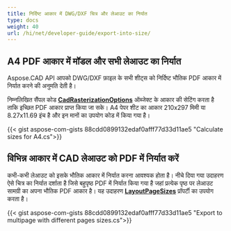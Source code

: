 ```yaml
---
title: निर्दिष्ट आकार में DWG/DXF चित्र और लेआउट का निर्यात
type: docs
weight: 40
url: /hi/net/developer-guide/export-into-size/
---
```


## **A4 PDF आकार में मॉडल और सभी लेआउट का निर्यात**

Aspose.CAD API आपको DWG/DXF फ़ाइल के सभी शीट्स को निर्दिष्ट भौतिक PDF आकार में निर्यात करने की अनुमति देती है। 

निम्नलिखित सैंपल कोड [**CadRasterizationOptions**](https://reference.aspose.com/cad/net/aspose.cad.imageoptions/cadrasterizationoptions/) ऑब्जेक्ट के आकार की सेटिंग करता है ताकि इच्छित PDF आकार प्राप्त किया जा सके।
A4 पेपर शीट का आकार 210x297 मिमी या 8.27x11.69 इंच है और इन मानों का उपयोग कोड में किया गया है।

{{< gist aspose-com-gists 88cdd0899132edaf0afff77d33d11ae5 "Calculate sizes for A4.cs">}}

## **विभिन्न आकार में CAD लेआउट को PDF में निर्यात करें**

कभी-कभी लेआउट को इसके भौतिक आकार में निर्यात करना आवश्यक होता है। नीचे दिया गया उदाहरण ऐसे चित्र का निर्यात दर्शाता है जिसे बहुपृष्ठ PDF में निर्यात किया गया है जहां प्रत्येक पृष्ठ पर लेआउट सामग्री का अपना भौतिक PDF आकार है। यह उदाहरण [**LayoutPageSizes**](https://reference.aspose.com/cad/net/aspose.cad.imageoptions/vectorrasterizationoptions/layoutpagesizes/) प्रॉपर्टी का उपयोग करता है।

{{< gist aspose-com-gists 88cdd0899132edaf0afff77d33d11ae5 "Export to multipage with different pages sizes.cs">}}
